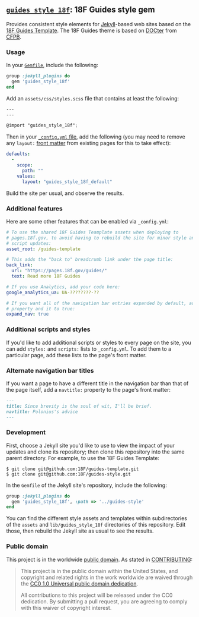 ## [`guides_style_18f`](https://rubygems.org/gems/guides_style_18f): 18F Guides style gem

Provides consistent style elements for [Jekyll](https://jekyllrb.com/)-based
web sites based on the
[18F Guides Template](https://pages.18f.gov/guides-template/).  The 18F Guides
theme is based on [DOCter](https://github.com/cfpb/docter/) from
[CFPB](http://cfpb.github.io/).

### Usage

In your [`Gemfile`](http://bundler.io/gemfile.html), include the following:

```ruby
group :jekyll_plugins do
  gem 'guides_style_18f'
end
```

Add an `assets/css/styles.scss` file that contains at least the following:

```scss
---
---

@import "guides_style_18f";
```

Then in your [`_config.yml` file](https://jekyllrb.com/docs/configuration/),
add the following (you may need to remove any `layout:`
[front matter](https://jekyllrb.com/docs/frontmatter/) from existing pages for
this to take effect):

```yaml
defaults:
  -
    scope:
      path: ""
    values:
      layout: "guides_style_18f_default"
```

Build the site per usual, and observe the results.

### Additional features

Here are some other features that can be enabled via `_config.yml`:

```yaml
# To use the shared 18F Guides Teamplate assets when deploying to
# pages.18f.gov, to avoid having to rebuild the site for minor style and
# script updates:
asset_root: /guides-template

# This adds the "back to" breadcrumb link under the page title:
back_link:
  url: "https://pages.18f.gov/guides/"
  text: Read more 18F Guides

# If you use Analytics, add your code here:
google_analytics_ua: UA-????????-??

# If you want all of the navigation bar entries expanded by default, add this
# property and it to true:
expand_nav: true
```

### Additional scripts and styles

If you'd like to add additional scripts or styles to every page on the site,
you can add `styles:` and `scripts:` lists to `_config.yml`. To add them to a
particular page, add these lists to the page's front matter.

### Alternate navigation bar titles

If you want a page to have a different title in the navigation bar than that
of the page itself, add a `navtitle:` property to the page's front matter:

```md
---
title: Since brevity is the soul of wit, I'll be brief.
navtitle: Polonius's advice
---
```

### Development

First, choose a Jekyll site you'd like to use to view the impact of your
updates and clone its repository; then clone this repository into the same
parent directory. For example, to use the 18F Guides Template:

```shell
$ git clone git@github.com:18F/guides-template.git
$ git clone git@github.com:18F/guides-style.git
```

In the `Gemfile` of the Jekyll site's repository, include the following:

```ruby
group :jekyll_plugins do
  gem 'guides_style_18f', :path => '../guides-style'
end
```

You can find the different style assets and templates within subdirectories of
the `assets` and `lib/guides_style_18f` directories of this repository. Edit
those, then rebuild the Jekyll site as usual to see the results.

### Public domain

This project is in the worldwide [public domain](LICENSE.md). As stated in [CONTRIBUTING](CONTRIBUTING.md):

> This project is in the public domain within the United States, and copyright and related rights in the work worldwide are waived through the [CC0 1.0 Universal public domain dedication](https://creativecommons.org/publicdomain/zero/1.0/).
>
> All contributions to this project will be released under the CC0
>dedication. By submitting a pull request, you are agreeing to comply
>with this waiver of copyright interest.
